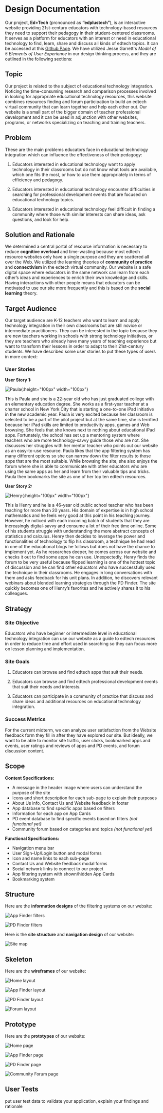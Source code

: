 # **Design Documentation**

Our project, **Ed+Tech** (pronounced as **“edplustech”**), is an interactive website providing 21st-century educators with technology-based resources they need to support their pedagogy in their student-centered classrooms. It serves as a platform for educators with an interest or need in educational technology to find, learn, share and discuss all kinds of edtech topics. It can be accessed at this [Github Page](https://tianjiaosuzy.github.io/5013-2-final/). We have utilized Jesse Garrett's *Model of 5 Elements of User Experience* in our design thinking process, and they are outlined in the following sections:

## Topic
Our project is related to the subject of educational technology integration. Noticing the time-consuming research and comparison processes involved in looking for appropriate educational technology resources, this website combines resources finding and forum participation to build an edtech virtual community that can learn together and help each other out. Our website is a small part of the bigger domain of teacher professional development and it can be used in adjunction with other websites, programs, or networks specializing on teaching and training teachers.

## Problem
These are the main problems educators face in educational technology integration which can influence the effectiveness of their pedagogy:
1. Educators interested in educational technology want to apply technology in their classrooms but do not know what tools are available, which one fits the most, or how to use them appropriately in terms of efficiency and pedagogy.

2. Educators interested in educational technology encounter difficulties in searching for professional development events that are focused on educational technology topics.

3. Educators interested in educational technology feel difficult in finding a community where those with similar interests can share ideas, ask questions, and look for help.

## Solution and Rationale
We determined a central portal of resource information is necessary to reduce **cognitive overload** and time-wasting because most edtech resource websites only have a single purpose and they are scattered all over the Web. We utilized the learning theories of **community of practice** and **connectivism** in the edtech virtual community. Our website is a safe digital space where educators in the same network can learn from each other’s ideas and experiences to enrich their own knowledge and skills. Having interactions with other people means that educators can be motivated to use our site more frequently and this is based on the **social learning** theory.

## Target Audience
Our target audience are K-12 teachers who want to learn and apply technology integration in their own classrooms but are still novice or intermediate practitioners. They can be interested in the topic because they are new teachers working in schools with strong technology initiatives, or they are teachers who already have many years of teaching experience but want to transform their lessons in order to adapt to their 21st-century students. We have described some user stories to put these types of users in more context:

### User Stories

**User Story 1:**

![Paula](visual/user-paula.jpg){:height="100px" width="100px"}

This is Paula and she is a 22-year old who has just graduated college with an elementary education degree. She works as a first-year teacher at a charter school in New York City that is starting a one-to-one iPad initiative in the new academic year. Paula is very excited because her classroom is selected to be a part of the pilot project but at the same time, she is terrified because her iPad skills are limited to productivity apps, games and Web browsing. She feels that she knows next to nothing about educational iPad apps. Fortunately, the school has set up a mentoring system where teachers who are more technology-savvy guide those who are not. She discusses her struggles with her mentor teacher who points out our website as an easy-to-use resource. Paula likes that the app filtering system has many different options so she can narrow down the filter results to those apps that are the most suitable. While browsing the site, she also enjoys the forum where she is able to communicate with other educators who are using the same apps as her and learn from their valuable tips and tricks. Paula then bookmarks the site as one of her top ten edtech resources.

**User Story 2:**

![Henry](visual/user-henry.jpg){:height="100px" width="100px"}

This is Henry and he is a 46-year old public school teacher who has been teaching for more than 20 years. His domain of expertise is in high school mathematics and he feels very good at this point in his teaching journey. However, he noticed with each incoming batch of students that they are increasingly digital-savvy and consume a lot of their free time online. Some of his students struggle with understanding the more abstract concepts of statistics and calculus. Henry then decides to leverage the power and functionalities of technology to flip his classroom, a technique he had read in one of the educational blogs he follows but does not have the chance to implement yet. As he researches deeper, he comes across our website and checks it out to find some apps he can use. Unexpectedly, Henry finds the forum to be very useful because flipped learning is one of the hottest topic of discussion and he can find other educators who have successfully used the technique in their classrooms. He engages in long conversations with them and asks feedback for his unit plans. In addition, he discovers relevant webinars about blended learning strategies through the PD Finder. The site quickly becomes one of Henry’s favorites and he actively shares it to his colleagues.

## Strategy

### Site Objective
Educators who have beginner or intermediate level in educational technology integration can use our website as a guide to edtech resources in order to reduce time and effort used in searching so they can focus more on lesson planning and implementation.

### Site Goals
1. Educators can browse and find edtech apps that suit their needs.

2. Educators can browse and find edtech professional development events that suit their needs and interests.

3. Educators can participate in a community of practice that discuss and share ideas and additional resources on educational technology integration.

### Success Metrics
For the current midterm, we can analyze user satisfaction from the Website feedback form they fill in after they have explored our site. But ideally, we want to be able to monitor site traffic, user clicks, bookmarked apps and events, user ratings and reviews of apps and PD events, and forum discussion content.

## Scope

**Content Specifications:**
  * A message in the header image where users can understand the purpose of the site
  * Icons and short description for each sub-page to explain their purposes
  * About Us info, Contact Us and Website feedback in footer
  * App database to find specific apps based on filters
  * Information for each app on App Cards
  * PD event database to find specific events based on filters *(not functional yet)*
  * Community forum based on categories and topics *(not functional yet)*

**Functional Specifications:**
  * Navigation menu bar
  * User Sign-Up/Login button and modal forms
  * Icon and name links to each sub-page
  * Contact Us and Website feedback modal forms
  * Social network links to connect to our project
  * App filtering system with shown/hidden App Cards
  * Bookmarking system

## Structure
Here are the **information designs** of the filtering systems on our website:

![App Finder filters](visual/info-design-app.jpg)

![PD Finder filters](visual/info-design-pd.jpg)

Here is the **site structure** and **navigation design** of our website:

![Site map](visual/site-structure.jpg)

## Skeleton
Here are the **wireframes** of our website:

![Home layout](visual/wireframe-home.jpg)

![App Finder layout](visual/wireframe-app.jpg)

![PD Finder layout](visual/wireframe-pd.jpg)

![Forum layout](visual/wireframe-forum.jpg)

## Prototype
Here are the **prototypes** of our website:

![Home page](visual/prototype-home.jpg)

![App Finder page](visual/prototype-app.jpg)

![PD Finder page](visual/prototype-pd.jpg)

![Community Forum page](visual/prototype-forum.jpg)

## User Tests
put user test data to validate your application, explain your findings and rationale
